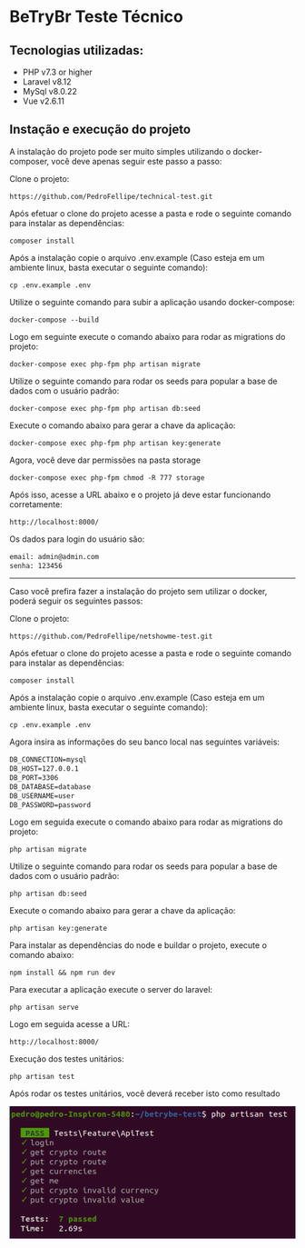 BeTryBr Teste Técnico
=======================

Tecnologias utilizadas:
-----------------------

 * PHP v7.3 or higher
 * Laravel v8.12
 * MySql v8.0.22
 * Vue v2.6.11

Instação e execução do projeto
------------

A instalação do projeto pode ser muito simples utilizando o docker-composer, você deve apenas seguir este passo a passo:

Clone o projeto:

    https://github.com/PedroFellipe/technical-test.git
    
Após efetuar o clone do projeto acesse a pasta e rode o seguinte comando para instalar as dependências:

    composer install
   
Após a instalação copie o arquivo .env.example (Caso esteja em um ambiente linux, basta executar o seguinte comando):

    cp .env.example .env
    
Utilize o seguinte comando para subir a aplicação usando docker-compose:

    docker-compose --build    

Logo em seguinte execute o comando abaixo para rodar as migrations do projeto:

    docker-compose exec php-fpm php artisan migrate
    
Utilize o seguinte comando para rodar os seeds para popular a base de dados com o usuário padrão:

    docker-compose exec php-fpm php artisan db:seed
    
Execute o comando abaixo para gerar a chave da aplicação:

    docker-compose exec php-fpm php artisan key:generate

Agora, você deve dar permissões na pasta storage
    
    docker-compose exec php-fpm chmod -R 777 storage

Após isso, acesse a URL abaixo e o projeto já deve estar funcionando corretamente:

    http://localhost:8000/
      
Os dados para login do usuário são:

    email: admin@admin.com
    senha: 123456

-----------------------
Caso você prefira fazer a instalação do projeto sem utilizar o docker, poderá seguir os seguintes passos:

Clone o projeto:

    https://github.com/PedroFellipe/netshowme-test.git

Após efetuar o clone do projeto acesse a pasta e rode o seguinte comando para instalar as dependências:


    composer install
    
Após a instalação copie o arquivo .env.example (Caso esteja em um ambiente linux, basta executar o seguinte comando):


    cp .env.example .env

Agora insira as informações do seu banco local nas seguintes variáveis:

    DB_CONNECTION=mysql
    DB_HOST=127.0.0.1
    DB_PORT=3306
    DB_DATABASE=database
    DB_USERNAME=user
    DB_PASSWORD=password

Logo em seguida execute o comando abaixo para rodar as migrations do projeto:

    php artisan migrate
    
Utilize o seguinte comando para rodar os seeds para popular a base de dados com o usuário padrão:

    php artisan db:seed
        
Execute o comando abaixo para gerar a chave da aplicação:

    php artisan key:generate

Para instalar as dependências do node e buildar o projeto, execute o comando abaixo:

    npm install && npm run dev

Para executar a aplicação execute o server do laravel:

    php artisan serve
    
Logo em seguida acesse a URL:

    http://localhost:8000/
      
Execução dos testes unitários:

    php artisan test

Após rodar os testes unitários, você deverá receber isto como resultado
    
  ![Alt text](unit_tests.png?raw=true "Title")

